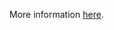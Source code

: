 More information [here](https://docs.prismacloud.io/en/enterprise-edition/policy-reference/build-integrity-policies/github-policies/github-2).
